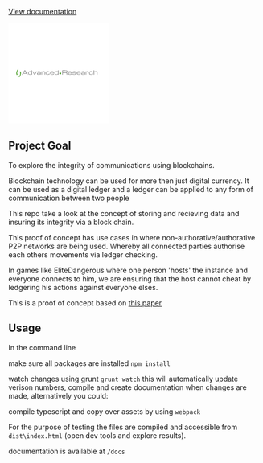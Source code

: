 [View documentation](https://dweng0.github.io/securetransactions/)

![Advanced Research](./advancedresearch.png)


## Project Goal
To explore the integrity of communications using blockchains.

Blockchain technology can be used for more then just digital currency. It can be used as a digital ledger and a ledger can be applied to any form of communication between two people

This repo take a look at the concept of storing and recieving data and insuring its integrity via a block chain.

This proof of concept has use cases in where non-authorative/authorative P2P networks are being used. Whereby all connected parties authorise each others movements via ledger checking.

In games like EliteDangerous where one person 'hosts' the instance and everyone connects to him, we are ensuring that the host cannot cheat by ledgering his actions against everyone elses.

This is a proof of concept based on [this paper](https://www.researchgate.net/publication/318131748_An_Overview_of_Blockchain_Technology_Architecture_Consensus_and_Future_Trends) 



## Usage

In the command line

make sure all packages are installed `npm install`

watch changes using grunt `grunt watch` this will automatically update verison numbers, compile and create documentation when changes are made, alternatively you could:

compile typescript and copy over assets by using `webpack`

For the purpose of testing the files are compiled and accessible from `dist\index.html` (open dev tools and explore results).

documentation is available at `/docs`
